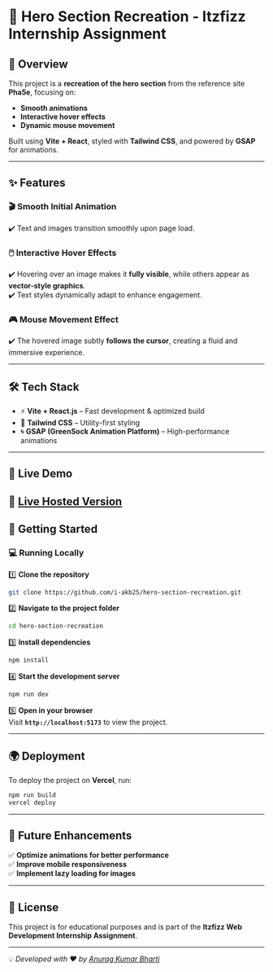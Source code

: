 # 🚀 Hero Section Recreation - Itzfizz Internship Assignment  

## 🎨 Overview  

This project is a **recreation of the hero section** from the reference site **Pha5e**, focusing on:  
- **Smooth animations**  
- **Interactive hover effects**  
- **Dynamic mouse movement**  

Built using **Vite + React**, styled with **Tailwind CSS**, and powered by **GSAP** for animations.  

---

## ✨ Features  

### 🎬 Smooth Initial Animation  
✔️ Text and images transition smoothly upon page load.  

### 🖱️ Interactive Hover Effects  
✔️ Hovering over an image makes it **fully visible**, while others appear as **vector-style graphics**.  
✔️ Text styles dynamically adapt to enhance engagement.  

### 🎮 Mouse Movement Effect  
✔️ The hovered image subtly **follows the cursor**, creating a fluid and immersive experience.  

---

## 🛠️ Tech Stack  

- ⚡ **Vite + React.js** – Fast development & optimized build  
- 🎨 **Tailwind CSS** – Utility-first styling  
- 🌀 **GSAP (GreenSock Animation Platform)** – High-performance animations  

---

## 🎥 Live Demo  

🔗 **[Live Hosted Version](https://pha5e-hero-theta.vercel.app/)**
---

## 🚀 Getting Started  

### 💻 Running Locally  

1️⃣ **Clone the repository**  

```bash
git clone https://github.com/i-akb25/hero-section-recreation.git
```

2️⃣ **Navigate to the project folder**  
```bash
cd hero-section-recreation
```

3️⃣ **Install dependencies**  
```bash
npm install
```

4️⃣ **Start the development server**  
```bash
npm run dev
```

5️⃣ **Open in your browser**  
Visit **`http://localhost:5173`** to view the project.  

---

## 🌍 Deployment  

To deploy the project on **Vercel**, run:  
```bash
npm run build
vercel deploy
```  

---

## 🎯 Future Enhancements  

✅ **Optimize animations for better performance**  
✅ **Improve mobile responsiveness**  
✅ **Implement lazy loading for images**  

---

## 📜 License  

This project is for educational purposes and is part of the **Itzfizz Web Development Internship Assignment**.  

---

💡 _Developed with ❤️ 
by
[Anurag Kumar Bharti](https://github.com/i-akb25)_ 
   
```

